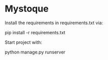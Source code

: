 # Mystoque

Install the requirements in requirements.txt via:

pip install -r requirements.txt

Start project with:

python manage.py runserver
